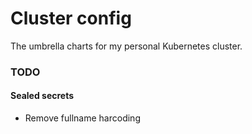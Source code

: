 # Cluster config

The umbrella charts for my personal Kubernetes cluster.

### TODO

#### Sealed secrets

- Remove fullname harcoding
